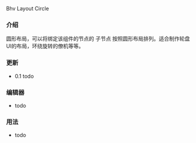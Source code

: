 Bhv Layout Circle

### 介绍 

圆形布局，可以将绑定该组件的节点的 子节点 按照圆形布局排列。适合制作轮盘UI的布局，环绕旋转的僚机等等。

### 更新

- 0.1 todo

### 编辑器

- todo

### 用法

- todo